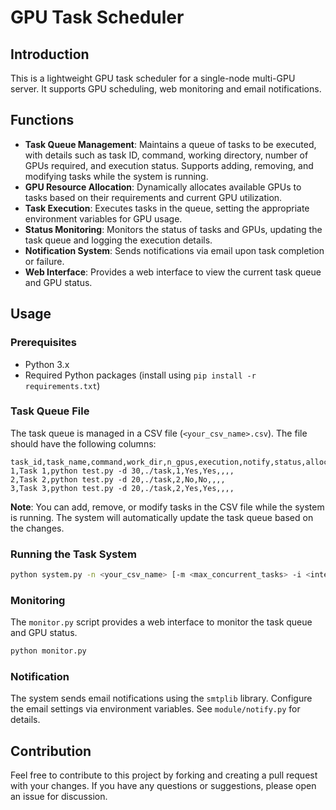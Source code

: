 # GPU Task Scheduler

## Introduction

This is a lightweight GPU task scheduler for a single-node multi-GPU server. It supports GPU scheduling, web monitoring and email notifications.

## Functions

- **Task Queue Management**: Maintains a queue of tasks to be executed, with details such as task ID, command, working directory, number of GPUs required, and execution status. Supports adding, removing, and modifying tasks while the system is running.
- **GPU Resource Allocation**: Dynamically allocates available GPUs to tasks based on their requirements and current GPU utilization.
- **Task Execution**: Executes tasks in the queue, setting the appropriate environment variables for GPU usage.
- **Status Monitoring**: Monitors the status of tasks and GPUs, updating the task queue and logging the execution details.
- **Notification System**: Sends notifications via email upon task completion or failure.
- **Web Interface**: Provides a web interface to view the current task queue and GPU status.

## Usage

### Prerequisites

- Python 3.x
- Required Python packages (install using `pip install -r requirements.txt`)

### Task Queue File

The task queue is managed in a CSV file (`<your_csv_name>.csv`). The file should have the following columns:

```csv
task_id,task_name,command,work_dir,n_gpus,execution,notify,status,allocated_gpus,start_time,end_time
1,Task 1,python test.py -d 30,./task,1,Yes,Yes,,,,
2,Task 2,python test.py -d 20,./task,2,No,No,,,,
3,Task 3,python test.py -d 20,./task,2,Yes,Yes,,,,
```

**Note**: You can add, remove, or modify tasks in the CSV file while the system is running. The system will automatically update the task queue based on the changes.

### Running the Task System
```sh
python system.py -n <your_csv_name> [-m <max_concurrent_tasks> -i <interval>]
```

### Monitoring

The `monitor.py` script provides a web interface to monitor the task queue and GPU status. 
```sh
python monitor.py
```

### Notification

The system sends email notifications using the `smtplib` library. Configure the email settings via environment variables. See `module/notify.py` for details.

## Contribution

Feel free to contribute to this project by forking and creating a pull request with your changes. If you have any questions or suggestions, please open an issue for discussion.
